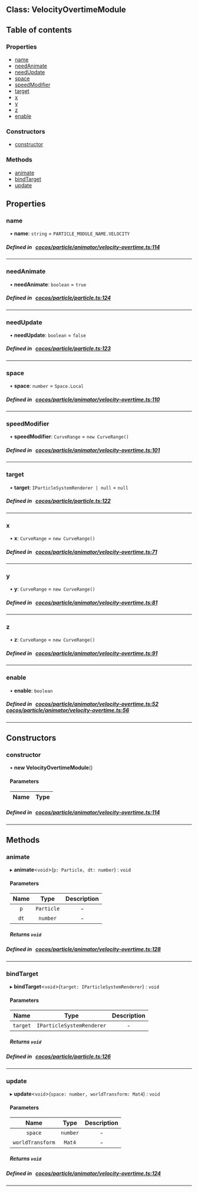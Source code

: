 
## Class: VelocityOvertimeModule











<div class="table-of-content">
<h2>Table of contents</h2>


### Properties

- [ name](#name)
- [ needAnimate](#needAnimate)
- [ needUpdate](#needUpdate)
- [ space](#space)
- [ speedModifier](#speedModifier)
- [ target](#target)
- [ x](#x)
- [ y](#y)
- [ z](#z)
- [ enable](#enable)

### Constructors

- [ constructor](#constructor)

### Methods

- [ animate](#animate)
- [ bindTarget](#bindTarget)
- [ update](#update)
</div>

## Properties


### name
<div style="margin-left: 10px;">




•  **name**:
`string`  = `PARTICLE_MODULE_NAME.VELOCITY`
</div>

##### Defined in &nbsp;   [cocos/particle/animator/velocity-overtime.ts:114](https://github.com/cocos-creator/engine/blob/c7bf6b8a9/cocos/particle/animator/velocity-overtime.ts#L114)&nbsp;


___


### needAnimate
<div style="margin-left: 10px;">




•  **needAnimate**:
`boolean`  = `true`
</div>

##### Defined in &nbsp;   [cocos/particle/particle.ts:124](https://github.com/cocos-creator/engine/blob/c7bf6b8a9/cocos/particle/particle.ts#L124)&nbsp;


___


### needUpdate
<div style="margin-left: 10px;">




•  **needUpdate**:
`boolean`  = `false`
</div>

##### Defined in &nbsp;   [cocos/particle/particle.ts:123](https://github.com/cocos-creator/engine/blob/c7bf6b8a9/cocos/particle/particle.ts#L123)&nbsp;


___


### space
<div style="margin-left: 10px;">




•  **space**:
`number`  = `Space.Local`
</div>

##### Defined in &nbsp;   [cocos/particle/animator/velocity-overtime.ts:110](https://github.com/cocos-creator/engine/blob/c7bf6b8a9/cocos/particle/animator/velocity-overtime.ts#L110)&nbsp;


___


### speedModifier
<div style="margin-left: 10px;">




•  **speedModifier**:
`CurveRange`  = `new CurveRange()`
</div>

##### Defined in &nbsp;   [cocos/particle/animator/velocity-overtime.ts:101](https://github.com/cocos-creator/engine/blob/c7bf6b8a9/cocos/particle/animator/velocity-overtime.ts#L101)&nbsp;


___


### target
<div style="margin-left: 10px;">




•  **target**:
`IParticleSystemRenderer | null`  = `null`
</div>

##### Defined in &nbsp;   [cocos/particle/particle.ts:122](https://github.com/cocos-creator/engine/blob/c7bf6b8a9/cocos/particle/particle.ts#L122)&nbsp;


___


### x
<div style="margin-left: 10px;">




•  **x**:
`CurveRange`  = `new CurveRange()`
</div>

##### Defined in &nbsp;   [cocos/particle/animator/velocity-overtime.ts:71](https://github.com/cocos-creator/engine/blob/c7bf6b8a9/cocos/particle/animator/velocity-overtime.ts#L71)&nbsp;


___


### y
<div style="margin-left: 10px;">




•  **y**:
`CurveRange`  = `new CurveRange()`
</div>

##### Defined in &nbsp;   [cocos/particle/animator/velocity-overtime.ts:81](https://github.com/cocos-creator/engine/blob/c7bf6b8a9/cocos/particle/animator/velocity-overtime.ts#L81)&nbsp;


___


### z
<div style="margin-left: 10px;">




•  **z**:
`CurveRange`  = `new CurveRange()`
</div>

##### Defined in &nbsp;   [cocos/particle/animator/velocity-overtime.ts:91](https://github.com/cocos-creator/engine/blob/c7bf6b8a9/cocos/particle/animator/velocity-overtime.ts#L91)&nbsp;


___


### enable
<div style="margin-left: 10px;">




•  **enable**:
 ``boolean`` 
</div>

##### Defined in &nbsp;   [cocos/particle/animator/velocity-overtime.ts:52](https://github.com/cocos-creator/engine/blob/c7bf6b8a9/cocos/particle/animator/velocity-overtime.ts#L52)&nbsp;   [cocos/particle/animator/velocity-overtime.ts:56](https://github.com/cocos-creator/engine/blob/c7bf6b8a9/cocos/particle/animator/velocity-overtime.ts#L56)&nbsp;


___

<!---->
## Constructors


### constructor
<div style="margin-left: 10px;">

• **new VelocityOvertimeModule**()

#### Parameters

| Name | Type |
| :------ | :------ |
</div>

##### Defined in &nbsp;   [cocos/particle/animator/velocity-overtime.ts:114](https://github.com/cocos-creator/engine/blob/c7bf6b8a9/cocos/particle/animator/velocity-overtime.ts#L114)&nbsp;


---

<!---->
## Methods

### animate

<div style="margin-left: 10px;">

▸   **animate**<`void`\>(`p: Particle, dt: number`) : `void`



#### Parameters

| Name | Type | Description |
| :------: | :------: | :------: |
| `p` | `Particle` | - |
| `dt` | `number` | - |


##### Returns `void`
</div>

##### Defined in &nbsp;   [cocos/particle/animator/velocity-overtime.ts:128](https://github.com/cocos-creator/engine/blob/c7bf6b8a9/cocos/particle/animator/velocity-overtime.ts#L128)&nbsp;
___
### bindTarget

<div style="margin-left: 10px;">

▸   **bindTarget**<`void`\>(`target: IParticleSystemRenderer`) : `void`



#### Parameters

| Name | Type | Description |
| :------: | :------: | :------: |
| `target` | `IParticleSystemRenderer` | - |


##### Returns `void`
</div>

##### Defined in &nbsp;   [cocos/particle/particle.ts:126](https://github.com/cocos-creator/engine/blob/c7bf6b8a9/cocos/particle/particle.ts#L126)&nbsp;
___
### update

<div style="margin-left: 10px;">

▸   **update**<`void`\>(`space: number, worldTransform: Mat4`) : `void`



#### Parameters

| Name | Type | Description |
| :------: | :------: | :------: |
| `space` | `number` | - |
| `worldTransform` | `Mat4` | - |


##### Returns `void`
</div>

##### Defined in &nbsp;   [cocos/particle/animator/velocity-overtime.ts:124](https://github.com/cocos-creator/engine/blob/c7bf6b8a9/cocos/particle/animator/velocity-overtime.ts#L124)&nbsp;
___
<!---->



